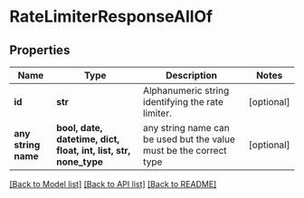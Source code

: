 # RateLimiterResponseAllOf


## Properties
Name | Type | Description | Notes
------------ | ------------- | ------------- | -------------
**id** | **str** | Alphanumeric string identifying the rate limiter. | [optional] 
**any string name** | **bool, date, datetime, dict, float, int, list, str, none_type** | any string name can be used but the value must be the correct type | [optional]

[[Back to Model list]](../README.md#documentation-for-models) [[Back to API list]](../README.md#documentation-for-api-endpoints) [[Back to README]](../README.md)


